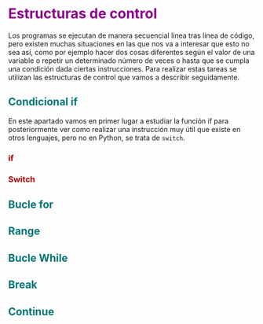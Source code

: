 # <FONT COLOR=#8B008B>Estructuras de control</font>
Los programas se ejecutan de manera secuencial línea tras línea de código, pero existen muchas situaciones en las que nos va a interesar que esto no sea así, como por ejemplo hacer dos cosas diferentes según el valor de una variable o repetir un determinado número de veces o hasta que se cumpla una condición dada ciertas instrucciones. Para realizar estas tareas se utilizan las estructuras de control que vamos a describir seguidamente.

## <FONT COLOR=#007575>**Condicional if**</font>
En este apartado vamos en primer lugar a estudiar la función if para posteriormente ver como realizar una instrucción muy útil que existe en otros lenguajes, pero no en Python, se trata de ```switch```.

### <FONT COLOR=#AA0000>if</font>

### <FONT COLOR=#AA0000>Switch</font>


## <FONT COLOR=#007575>**Bucle for**</font>

## <FONT COLOR=#007575>**Range**</font>

## <FONT COLOR=#007575>**Bucle While**</font>

## <FONT COLOR=#007575>**Break**</font>

## <FONT COLOR=#007575>**Continue**</font>
